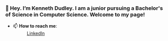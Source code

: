 ### 👋 Hey. I’m Kenneth Dudley. I am a junior pursuing a Bachelor's of Science in Computer Science. Welcome to my page!
- 📫 **How to reach me**: <br>
&nbsp;&nbsp;&nbsp;&nbsp;&nbsp;&nbsp;&nbsp;&nbsp;&nbsp;&nbsp; [LinkedIn](https://www.linkedin.com/in/kennethdudley18)

<!---
kdudley9/kdudley9 is a ✨ special ✨ repository because its `README.md` (this file) appears on your GitHub profile.
You can click the Preview link to take a look at your changes.
--->
